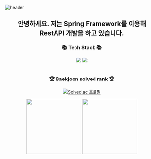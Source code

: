 ![header](https://capsule-render.vercel.app/api?type=wave&color=auto&height=300&section=header&text=Dongwoongkim%20github.&fontSize=70)

<div align=center> <h2> 안녕하세요. 저는 Spring Framework를 이용해 RestAPI 개발을 하고 있습니다. </h2> </div>
<div align=center>
	<h3>📚 Tech Stack 📚</h3>
</div>
<div align="center">
	<img src="https://img.shields.io/badge/Java-007396?style=flat&logo=Conda-Forge&logoColor=white" />
	<img src="https://img.shields.io/badge/Spring-6DB33F?style=flat&logo=Spring&logoColor=white" />
	<br>
</div>
<br>
<div align=center>
	<h3>🏆 Baekjoon solved rank 🏆</h3>

[![Solved.ac 프로필](http://mazassumnida.wtf/api/v2/generate_badge?boj=kdo6301)](https://solved.ac/kdo6301)
	
</div>

<div align="center">
<p>
  <img height="180em" src="https://github-readme-stats.vercel.app/api?username=dongwoongkim&show_icons=true&include_all_commits=true&bg_color=30,e96443,904e95&title_color=fff&text_color=fff">
  <img height="180em" src="https://github-readme-stats.vercel.app/api/top-langs/?username=dongwoongkim&layout=compact&bg_color=30,e96443,904e95&title_color=fff&text_color=fff">
</p>
	</div>


